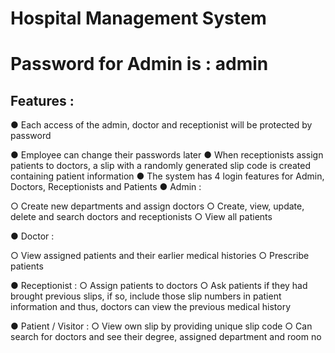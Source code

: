 # Hospital Management System

# Password for Admin is : admin

## Features : 

● Each access of the admin, doctor and receptionist will be protected by password

● Employee can change their passwords later
● When receptionists assign patients to doctors, a slip with a randomly generated slip code
is created containing patient information
● The system has 4 login features for Admin, Doctors, Receptionists and Patients
● Admin :

  ○ Create new departments and assign doctors 
  ○ Create, view, update, delete and search doctors and receptionists
  ○ View all patients
  
● Doctor :

  ○ View assigned patients and their earlier medical histories
  ○ Prescribe patients
  
● Receptionist :
  ○ Assign patients to doctors
  ○ Ask patients if they had brought previous slips, if so, include those slip numbers
    in patient information and thus, doctors can view the previous medical history
    
● Patient / Visitor :
○ View own slip by providing unique slip code
○ Can search for doctors and see their degree, assigned department and room no

